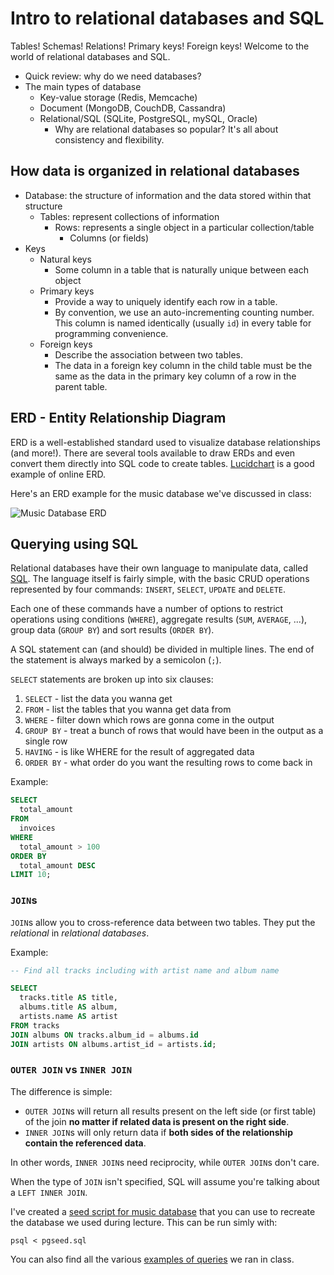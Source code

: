 # Intro to relational databases and SQL

Tables! Schemas! Relations! Primary keys! Foreign keys! Welcome to the world of relational databases and SQL.

* Quick review: why do we need databases?
* The main types of database
  * Key-value storage (Redis, Memcache)
  * Document (MongoDB, CouchDB, Cassandra)
  * Relational/SQL (SQLite, PostgreSQL, mySQL, Oracle)
    * Why are relational databases so popular? It's all about consistency and flexibility.

## How data is organized in relational databases

* Database: the structure of information and the data stored within that structure
  * Tables: represent collections of information
    * Rows: represents a single object in a particular collection/table
      * Columns (or fields)
* Keys
  * Natural keys
    * Some column in a table that is naturally unique between each object
  * Primary keys
    * Provide a way to uniquely identify each row in a table.
    * By convention, we use an auto-incrementing counting number. This column is named identically (usually `id`) in every table for programming convenience.
  * Foreign keys
    * Describe the association between two tables.
    * The data in a foreign key column in the child table must be the same as the data in the primary key column of a row in the parent table.

## ERD - Entity Relationship Diagram

ERD is a well-established standard used to visualize database relationships (and more!). There are several tools available to draw ERDs and even convert them directly into SQL code to create tables. [Lucidchart](http://www.lucidchart.com) is a good example of online ERD.

Here's an ERD example for the music database we've discussed in class:

![Music Database ERD](https://fzero.github.io/lhl-lectures/assets/musicdb.svg)

## Querying using SQL

Relational databases have their own language to manipulate data, called [SQL](https://en.wikipedia.org/wiki/SQL). The language itself is fairly simple, with the basic CRUD operations represented by four commands: `INSERT`, `SELECT`, `UPDATE` and `DELETE`.

Each one of these commands have a number of options to restrict operations using conditions (`WHERE`), aggregate results (`SUM`, `AVERAGE`, ...), group data (`GROUP BY`) and sort results (`ORDER BY`).

A SQL statement can (and should) be divided in multiple lines. The end of the statement is always marked by a semicolon (`;`).

`SELECT` statements are broken up into six clauses:

1. `SELECT` - list the data you wanna get
2. `FROM` - list the tables that you wanna get data from
3. `WHERE` - filter down which rows are gonna come in the output
4. `GROUP BY` - treat a bunch of rows that would have been in the output as a single row
5. `HAVING` - is like WHERE for the result of aggregated data
6. `ORDER BY` - what order do you want the resulting rows to come back in

Example:
```sql
SELECT
  total_amount
FROM
  invoices
WHERE
  total_amount > 100
ORDER BY
  total_amount DESC
LIMIT 10;
```

### `JOIN`s

`JOIN`s allow you to cross-reference data between two tables. They put the _relational_ in _relational databases_.

Example:
```sql
-- Find all tracks including with artist name and album name

SELECT
  tracks.title AS title,
  albums.title AS album,
  artists.name AS artist
FROM tracks
JOIN albums ON tracks.album_id = albums.id
JOIN artists ON albums.artist_id = artists.id;
```

### `OUTER JOIN` vs `INNER JOIN`

The difference is simple:
* `OUTER JOIN`s will return all results present on the left side (or first table) of the join **no matter if related data is present on the right side**.
* `INNER JOIN`s will only return data if **both sides of the relationship contain the referenced data**.

In other words, `INNER JOIN`s need reciprocity, while `OUTER JOIN`s don't care.

When the type of `JOIN` isn't specified, SQL will assume you're talking about a `LEFT INNER JOIN`.

I've created a [seed script for music database](https://github.com/jugonzal/lhl-lectures/blob/master/w4d1-sql-intro/pgseed.sql) 
that you can use to recreate the database we used during lecture.  This can be run simly with:

```shell
psql < pgseed.sql
```

You can also find all the various [examples of queries](https://github.com/jugonzal/lhl-lectures/blob/master/w4d1-sql-intro/queries.sql) we ran in class.
